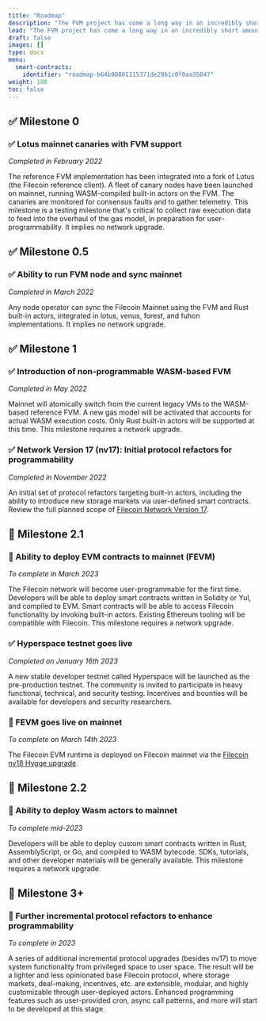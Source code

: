 ```yaml
---
title: "Roadmap"
description: "The FVM project has come a long way in an incredibly short amount of time. This is the roadmap for FVM features for the Filecoin network."
lead: "The FVM project has come a long way in an incredibly short amount of time. This is the roadmap for FVM features for the Filecoin network."
draft: false
images: []
type: docs
menu:
  smart-contracts:
    identifier: "roadmap-b64b98801115371de29b1c0f0aa35047"
weight: 100
toc: false
---
```


## ✅ Milestone 0

### ✅ Lotus mainnet canaries with FVM support

_Completed in February 2022_

The reference FVM implementation has been integrated into a fork of Lotus (the Filecoin reference client). A fleet of canary nodes have been launched on mainnet, running WASM-compiled built-in actors on the FVM. The canaries are monitored for consensus faults and to gather telemetry. This milestone is a testing milestone that's critical to collect raw execution data to feed into the overhaul of the gas model, in preparation for user-programmability. It implies no network upgrade.

## ✅ Milestone 0.5

### ✅ Ability to run FVM node and sync mainnet

_Completed in March 2022_

Any node operator can sync the Filecoin Mainnet using the FVM and Rust built-in actors, integrated in lotus, venus, forest, and fuhon implementations. It implies no network upgrade.

## ✅ Milestone 1

### ✅ Introduction of non-programmable WASM-based FVM

_Completed in May 2022_

Mainnet will atomically switch from the current legacy VMs to the WASM-based reference FVM. A new gas model will be activated that accounts for actual WASM execution costs. Only Rust built-in actors will be supported at this time. This milestone requires a network upgrade.

### ✅ Network Version 17 (nv17): Initial protocol refactors for programmability

_Completed in November 2022_

An initial set of protocol refactors targeting built-in actors, including the ability to introduce new storage markets via user-defined smart contracts. Review the full planned scope of [Filecoin Network Version 17](https://github.com/filecoin-project/tpm/discussions/91).

## 🔄 Milestone 2.1

### 🔄 Ability to deploy EVM contracts to mainnet (FEVM)

_To complete in March 2023_

The Filecoin network will become user-programmable for the first time. Developers will be able to deploy smart contracts written in Solidity or Yul, and compiled to EVM. Smart contracts will be able to access Filecoin functionality by invoking built-in actors. Existing Ethereum tooling will be compatible with Filecoin. This milestone requires a network upgrade.

### ✅ Hyperspace testnet goes live

_Completed on January 16th 2023_

A new stable developer testnet called Hyperspace will be launched as the pre-production testnet. The community is invited to participate in heavy functional, technical, and security testing. Incentives and bounties will be available for developers and security researchers.

### 🔄 FEVM goes live on mainnet

_To complete on March 14th 2023_

The Filecoin EVM runtime is deployed on Filecoin mainnet via the [Filecoin nv18 Hygge upgrade](https://github.com/filecoin-project/community/discussions/74?sort=new#discussioncomment-4313888).

## 🔮 Milestone 2.2

### 🔮 Ability to deploy Wasm actors to mainnet

_To complete mid-2023_

Developers will be able to deploy custom smart contracts written in Rust, AssemblyScript, or Go, and compiled to WASM bytecode. SDKs, tutorials, and other developer materials will be generally available. This milestone requires a network upgrade.

## 🔮 Milestone 3+

### 🔮 Further incremental protocol refactors to enhance programmability

_To complete in 2023_

A series of additional incremental protocol upgrades (besides nv17) to move system functionality from privileged space to user space. The result will be a lighter and less opinionated base Filecoin protocol, where storage markets, deal-making, incentives, etc. are extensible, modular, and highly customizable through user-deployed actors. Enhanced programming features such as user-provided cron, async call patterns, and more will start to be developed at this stage.
